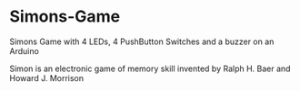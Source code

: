 # Simons-Game
 Simons Game with 4 LEDs, 4 PushButton Switches and a buzzer on an Arduino

Simon is an electronic game of memory skill invented by Ralph H. Baer and Howard J. Morrison

